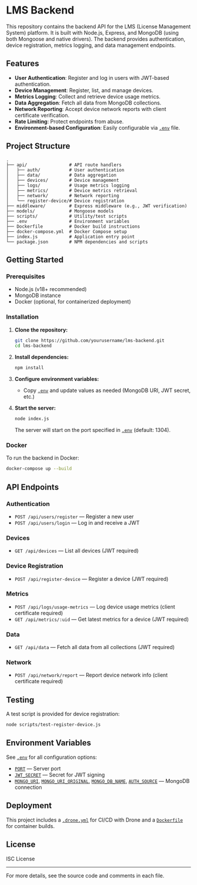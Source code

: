 # LMS Backend

This repository contains the backend API for the LMS (License Management System) platform. It is built with Node.js, Express, and MongoDB (using both Mongoose and native drivers). The backend provides authentication, device registration, metrics logging, and data management endpoints.

## Features

- **User Authentication**: Register and log in users with JWT-based authentication.
- **Device Management**: Register, list, and manage devices.
- **Metrics Logging**: Collect and retrieve device usage metrics.
- **Data Aggregation**: Fetch all data from MongoDB collections.
- **Network Reporting**: Accept device network reports with client certificate verification.
- **Rate Limiting**: Protect endpoints from abuse.
- **Environment-based Configuration**: Easily configurable via [`.env`](.env ) file.

## Project Structure

```
.
├── api/                # API route handlers
│   ├── auth/           # User authentication
│   ├── data/           # Data aggregation
│   ├── devices/        # Device management
│   ├── logs/           # Usage metrics logging
│   ├── metrics/        # Device metrics retrieval
│   ├── network/        # Network reporting
│   └── register-device/# Device registration
├── middleware/         # Express middleware (e.g., JWT verification)
├── models/             # Mongoose models
├── scripts/            # Utility/test scripts
├── .env                # Environment variables
├── Dockerfile          # Docker build instructions
├── docker-compose.yml  # Docker Compose setup
├── index.js            # Application entry point
└── package.json        # NPM dependencies and scripts
```

## Getting Started

### Prerequisites

- Node.js (v18+ recommended)
- MongoDB instance
- Docker (optional, for containerized deployment)

### Installation

1. **Clone the repository:**
   ```sh
   git clone https://github.com/yourusername/lms-backend.git
   cd lms-backend
   ```

2. **Install dependencies:**
   ```sh
   npm install
   ```

3. **Configure environment variables:**
   - Copy [`.env`](.env ) and update values as needed (MongoDB URI, JWT secret, etc.)

4. **Start the server:**
   ```sh
   node index.js
   ```
   The server will start on the port specified in [`.env`](.env ) (default: 1304).

### Docker

To run the backend in Docker:

```sh
docker-compose up --build
```

## API Endpoints

### Authentication

- `POST /api/users/register` — Register a new user
- `POST /api/users/login` — Log in and receive a JWT

### Devices

- `GET /api/devices` — List all devices (JWT required)

### Device Registration

- `POST /api/register-device` — Register a device (JWT required)

### Metrics

- `POST /api/logs/usage-metrics` — Log device usage metrics (client certificate required)
- `GET /api/metrics/:uid` — Get latest metrics for a device (JWT required)

### Data

- `GET /api/data` — Fetch all data from all collections (JWT required)

### Network

- `POST /api/network/report` — Report device network info (client certificate required)

## Testing

A test script is provided for device registration:

```sh
node scripts/test-register-device.js
```

## Environment Variables

See [`.env`](.env ) for all configuration options:

- [`PORT`](/home/josip/.cache/typescript/5.8/node_modules/@types/node/globals.d.ts ) — Server port
- [`JWT_SECRET`](api/auth/auth.js ) — Secret for JWT signing
- [`MONGO_URI`](index.js ), [`MONGO_URI_ORIGINAL`](/home/josip/.cache/typescript/5.8/node_modules/@types/node/globals.d.ts ), [`MONGO_DB_NAME`](/home/josip/.cache/typescript/5.8/node_modules/@types/node/globals.d.ts ), [`AUTH_SOURCE`](api/metrics/metrics.js ) — MongoDB connection

## Deployment

This project includes a [`.drone.yml`](.drone.yml ) for CI/CD with Drone and a [`Dockerfile`](Dockerfile ) for container builds.

## License

ISC License

---

For more details, see the source code and comments in each file.